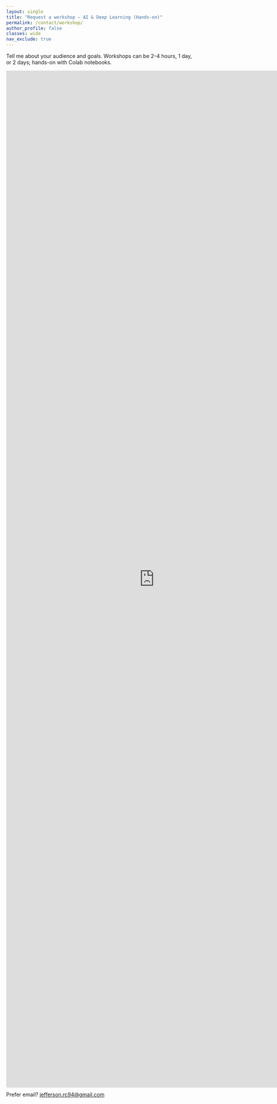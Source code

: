 ```yaml
---
layout: single
title: "Request a workshop — AI & Deep Learning (Hands-on)"
permalink: /contact/workshop/
author_profile: false
classes: wide
nav_exclude: true
---
```


<div class="about-content">
  <p>Tell me about your audience and goals. Workshops can be 2–4 hours, 1 day, or 2 days; hands-on with Colab notebooks.</p>
</div>

<iframe src="https://docs.google.com/forms/d/e/1FAIpQLSdpF_JESnhcutY_5gEKPe7sZmbKQCVgmU9wLnZ5eUXEiKVXRw/viewform?embedded=true" width="800" height="2746" frameborder="0" marginheight="0" marginwidth="0">Cargando…</iframe>

<p class="news-excerpt" style="margin-top:10px;">
  Prefer email? <a href="mailto:jefferson.rc94@gmail.com">jefferson.rc94@gmail.com</a>
</p>
